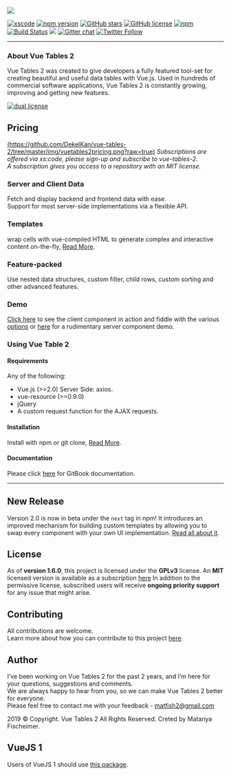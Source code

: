 [![](https://github.com/matfish2/vue-tables-2/blob/master/img/Banner.jpg?raw=true)](https://matfish2.github.io/vue-tables-2-site/)

[![xscode](https://img.shields.io/badge/Available%20on-xs%3Acode-blue?style=?style=plastic&logo=appveyor&logo=data:image/png;base64,iVBORw0KGgoAAAANSUhEUgAAAEAAAABACAMAAACdt4HsAAAAGXRFWHRTb2Z0d2FyZQBBZG9iZSBJbWFnZVJlYWR5ccllPAAAAAZQTFRF////////VXz1bAAAAAJ0Uk5T/wDltzBKAAAAlUlEQVR42uzXSwqAMAwE0Mn9L+3Ggtgkk35QwcnSJo9S+yGwM9DCooCbgn4YrJ4CIPUcQF7/XSBbx2TEz4sAZ2q1RAECBAiYBlCtvwN+KiYAlG7UDGj59MViT9hOwEqAhYCtAsUZvL6I6W8c2wcbd+LIWSCHSTeSAAECngN4xxIDSK9f4B9t377Wd7H5Nt7/Xz8eAgwAvesLRjYYPuUAAAAASUVORK5CYII=)](https://xscode.com)
[![npm version](https://badge.fury.io/js/vue-tables-2.svg)](https://badge.fury.io/js/vue-tables-2) [![GitHub stars](https://img.shields.io/github/stars/matfish2/vue-tables-2.svg)](https://github.com/matfish2/vue-tables-2/stargazers) [![GitHub license](https://img.shields.io/badge/license-GPLv3-blue.svg)](https://raw.githubusercontent.com/matfish2/vue-tables-2/master/LICENSE) [![npm](https://img.shields.io/npm/dt/vue-tables-2.svg)](https://www.npmjs.com/package/vue-tables-2) [![Build Status](https://travis-ci.org/matfish2/vue-tables-2.svg?branch=master)](https://travis-ci.org/matfish2/vue-tables-2) [![](https://data.jsdelivr.com/v1/package/npm/vue-tables-2/badge)](https://www.jsdelivr.com/package/npm/vue-tables-2) [![Gitter chat](https://badges.gitter.im/gitterHQ/gitter.png)](https://gitter.im/vue-tables-2/Lobby)
[![Twitter Follow](https://img.shields.io/twitter/follow/matfish2?style=social)](https://twitter.com/matfish2)

----
### About Vue Tables 2
Vue Tables 2 was created to give developers a fully featured tool-set for creating beautiful and useful data tables with Vue.js. Used in hundreds of commercial software applications, Vue Tables 2 is constantly growing, improving and getting new features.

[![dual license](https://github.com/xscode-resources/promotion-materials/blob/master/assets/Dual-license-badge.gif?raw=true)](https://matfish2.github.io/vue-tables-2-site/)

## Pricing
[(https://github.com/DekelKan/vue-tables-2/tree/master/img/vuetables2pricing.png?raw=true)](https://cp.xscode.com/matfish2/vue-tables-2)
*Subscriptions are offered via xs:code, please sign-up and subscribe to vue-tables-2. <br>
A subscription gives you access to a repository with an MIT license.*

### Server and Client Data
Fetch and display backend and frontend data with ease. <br>
Support for most server-side implementations via a flexible API.

### Templates
wrap cells with vue-compiled HTML to generate complex and interactive content on-the-fly,
[Read More](https://matanya.gitbook.io/vue-tables-2/templates).

### Feature-packed
Use nested data structures, custom filter, child rows, custom sorting and other advanced features.

### Demo
[Click here](https://jsfiddle.net/matfish2/jfa5t4sm/) to see the client component in action and fiddle with the various [options](https://matanya.gitbook.io/vue-tables-2/options-api)
or [here](https://jsfiddle.net/matfish2/js4bmdbL/) for a rudimentary server component demo.

### Using Vue Table 2
#### Requirements
Any of the following: <br>

* Vue.js (>=2.0) Server Side: axios. <br>
* vue-resource (>=0.9.0) <br>
* jQuery <br>
* A custom request function for the AJAX requests.

#### Installation
Install with npm or git clone, [Read More](https://matanya.gitbook.io/vue-tables-2/installation).

#### Documentation
Please click [here](https://matanya.gitbook.io/vue-tables-2/) for GitBook documentation.

----

## New Release
Version 2.0 is now in beta under the `next` tag in npm!
It introduces an improved mechanism for building custom templates by allowing you to swap every component with your own UI implementation. [Read all about it](https://matanya.gitbook.io/vue-tables-2/custom-template-version-2).

## License 
As of **version 1.6.0**, this project is licensed under the **GPLv3** license.
An **MIT** licensed version is available as a subscription [here](https://cp.xscode.com/matfish2/vue-tables-2)
In addition to the permissive license, subscribed users will receive **ongoing priority support** for any issue that might arise.

## Contributing
All contributions are welcome. <br> Learn more about how you can contribute to this project
[here](https://github.com/DekelKan/vue-tables-2/blob/master/CONTRIBUTING.md).

## Author
I’ve been working on Vue Tables 2 for the past 2 years, and I’m here for your questions, suggestions
and comments.<br> We are always happy to hear from you, so we can
make Vue Tables 2 better for everyone. <br> Please feel free to contact me with your feedback - matfish2@gmail.com <br>

2019 © Copyright. Vue Tables 2 All Rights Reserved.
Creted by Matanya Fischeimer.

## VueJS 1
Users of VueJS 1 should use [this package](https://github.com/matfish2/vue-tables).
